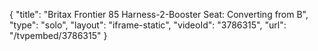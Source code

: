 {
    "title": "Britax Frontier 85 Harness-2-Booster Seat: Converting from B",
    "type": "solo",
    "layout": "iframe-static",
    "videoId": "3786315",
    "url": "\/tvpembed\/3786315"
}